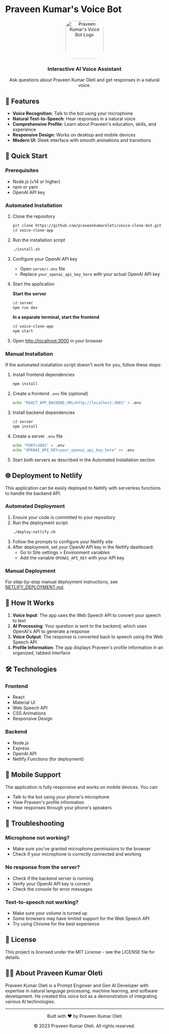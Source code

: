 # Praveen Kumar's Voice Bot

<div align="center">
  <img src="public/logo192.png" alt="Praveen Kumar's Voice Bot Logo" width="120" height="120" style="border-radius: 20%;">
  <h3>Interactive AI Voice Assistant</h3>
  <p>Ask questions about Praveen Kumar Oleti and get responses in a natural voice.</p>
</div>

## 🌟 Features

- **Voice Recognition**: Talk to the bot using your microphone
- **Natural Text-to-Speech**: Hear responses in a natural voice
- **Comprehensive Profile**: Learn about Praveen's education, skills, and experience
- **Responsive Design**: Works on desktop and mobile devices
- **Modern UI**: Sleek interface with smooth animations and transitions

## 🚀 Quick Start

### Prerequisites

- Node.js (v14 or higher)
- npm or yarn
- OpenAI API key

### Automated Installation

1. Clone the repository
   ```bash
   git clone https://github.com/praveenkumaroleti/voice-clone-bot.git
   cd voice-clone-app
   ```

2. Run the installation script
   ```bash
   ./install.sh
   ```

3. Configure your OpenAI API key
   - Open `server/.env` file
   - Replace `your_openai_api_key_here` with your actual OpenAI API key

4. Start the application

   **Start the server**
   ```bash
   cd server
   npm run dev
   ```

   **In a separate terminal, start the frontend**
   ```bash
   cd voice-clone-app
   npm start
   ```

5. Open [http://localhost:3000](http://localhost:3000) in your browser

### Manual Installation

If the automated installation script doesn't work for you, follow these steps:

1. Install frontend dependencies
   ```bash
   npm install
   ```

2. Create a frontend `.env` file (optional)
   ```bash
   echo "REACT_APP_BACKEND_URL=http://localhost:3001" > .env
   ```

3. Install backend dependencies
   ```bash
   cd server
   npm install
   ```

4. Create a server `.env` file
   ```bash
   echo "PORT=3001" > .env
   echo "OPENAI_API_KEY=your_openai_api_key_here" >> .env
   ```

5. Start both servers as described in the Automated Installation section

## 🌐 Deployment to Netlify

This application can be easily deployed to Netlify with serverless functions to handle the backend API.

### Automated Deployment

1. Ensure your code is committed to your repository
2. Run the deployment script:
   ```bash
   ./deploy-netlify.sh
   ```
3. Follow the prompts to configure your Netlify site
4. After deployment, set your OpenAI API key in the Netlify dashboard:
   - Go to Site settings > Environment variables
   - Add the variable `OPENAI_API_KEY` with your API key

### Manual Deployment

For step-by-step manual deployment instructions, see [NETLIFY_DEPLOYMENT.md](./NETLIFY_DEPLOYMENT.md).

## 🧠 How It Works

1. **Voice Input**: The app uses the Web Speech API to convert your speech to text
2. **AI Processing**: Your question is sent to the backend, which uses OpenAI's API to generate a response
3. **Voice Output**: The response is converted back to speech using the Web Speech API
4. **Profile Information**: The app displays Praveen's profile information in an organized, tabbed interface

## 🛠️ Technologies

### Frontend
- React
- Material UI
- Web Speech API
- CSS Animations
- Responsive Design

### Backend
- Node.js
- Express
- OpenAI API
- Netlify Functions (for deployment)

## 📱 Mobile Support

The application is fully responsive and works on mobile devices. You can:
- Talk to the bot using your phone's microphone
- View Praveen's profile information
- Hear responses through your phone's speakers

## 🔧 Troubleshooting

### Microphone not working?
- Make sure you've granted microphone permissions to the browser
- Check if your microphone is correctly connected and working

### No response from the server?
- Check if the backend server is running
- Verify your OpenAI API key is correct
- Check the console for error messages

### Text-to-speech not working?
- Make sure your volume is turned up
- Some browsers may have limited support for the Web Speech API
- Try using Chrome for the best experience

## 📄 License

This project is licensed under the MIT License - see the LICENSE file for details.

## 👨‍💻 About Praveen Kumar Oleti

Praveen Kumar Oleti is a Prompt Engineer and Gen AI Developer with expertise in natural language processing, machine learning, and software development. He created this voice bot as a demonstration of integrating various AI technologies.

---

<div align="center">
  <p>Built with ❤️ by Praveen Kumar Oleti</p>
  <p>© 2023 Praveen Kumar Oleti. All rights reserved.</p>
</div> 
